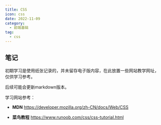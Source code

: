 ```yaml
---
title: CSS
icon: css
date: 2022-11-09
category:
  - 前端基础
tag:
  - css
---
```


## 笔记

初期学习是使用纸张记录的，并未留存电子版内容，在此放置一些网站教学网址，仅供学习参考。

后续可能会更新markdown版本。

学习网站参考：

- **MDN** <https://developer.mozilla.org/zh-CN/docs/Web/CSS>

- **菜鸟教程** <https://www.runoob.com/css/css-tutorial.html>